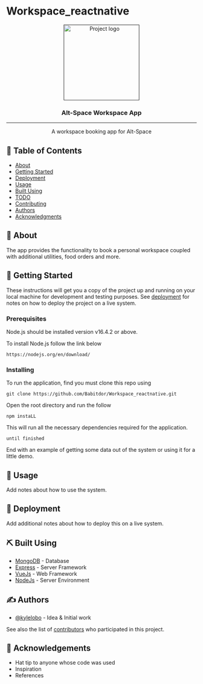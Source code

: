 # Workspace_reactnative

<p align="center">
  <a href="" rel="noopener">
 <img width=200px height=200px src="https://upload.wikimedia.org/wikipedia/commons/thumb/a/a7/React-icon.svg/1200px-React-icon.svg.png" alt="Project logo"></a>
</p>

<h3 align="center">Alt-Space Workspace App</h3>

---

<p align="center"> A workspace booking app for Alt-Space
    <br> 
</p>

## 📝 Table of Contents
- [About](#about)
- [Getting Started](#getting_started)
- [Deployment](#deployment)
- [Usage](#usage)
- [Built Using](#built_using)
- [TODO](../TODO.md)
- [Contributing](../CONTRIBUTING.md)
- [Authors](#authors)
- [Acknowledgments](#acknowledgement)

## 🧐 About <a name = "about"></a>
The app provides the functionality to book a personal workspace coupled with additional utilities, food orders and more.

## 🏁 Getting Started <a name = "getting_started"></a>
These instructions will get you a copy of the project up and running on your local machine for development and testing purposes. See [deployment](#deployment) for notes on how to deploy the project on a live system.

### Prerequisites
Node.js should be installed version v16.4.2 or above.

To install Node.js follow the link below
```
https://nodejs.org/en/download/
```

### Installing
To run the application, find you must clone this repo using 
```
git clone https://github.com/Babitdor/Workspace_reactnative.git
```
Open the root directory and run the follow
```
npm instaLL
```
This will run all the necessary dependencies required for the application.

```
until finished
```

End with an example of getting some data out of the system or using it for a little demo.

## 🎈 Usage <a name="usage"></a>
Add notes about how to use the system.

## 🚀 Deployment <a name = "deployment"></a>
Add additional notes about how to deploy this on a live system.

## ⛏️ Built Using <a name = "built_using"></a>
- [MongoDB](https://www.mongodb.com/) - Database
- [Express](https://expressjs.com/) - Server Framework
- [VueJs](https://vuejs.org/) - Web Framework
- [NodeJs](https://nodejs.org/en/) - Server Environment

## ✍️ Authors <a name = "authors"></a>
- [@kylelobo](https://github.com/kylelobo) - Idea & Initial work

See also the list of [contributors](https://github.com/kylelobo/The-Documentation-Compendium/contributors) who participated in this project.

## 🎉 Acknowledgements <a name = "acknowledgement"></a>
- Hat tip to anyone whose code was used
- Inspiration
- References
